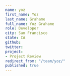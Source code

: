 ```yaml
---
name: yoz
first_name: Yoz
last_name: Grahame
full_name: Yoz Grahame
role: Developer
city: San Francisco
state: CA
github: 
twitter: 
project:
- Project Review
redirect_from: "/team/yoz/"
published: true
---
```


